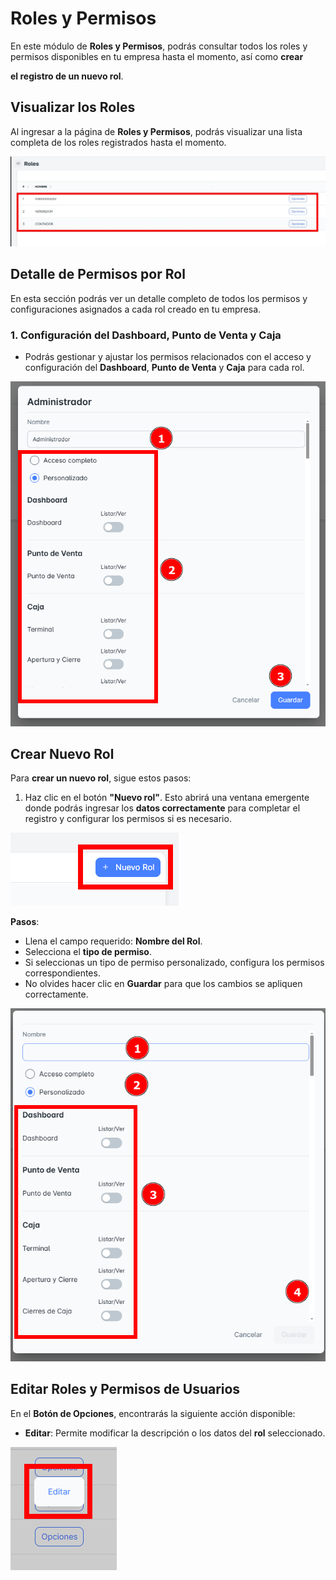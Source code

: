 # Roles y Permisos

En este módulo de **Roles y Permisos**, podrás consultar todos los roles y permisos disponibles en tu empresa hasta el momento, así como **crear** 

**el registro de un nuevo rol**.

## Visualizar los Roles

Al ingresar a la página de **Roles y Permisos**, podrás visualizar una lista completa de los roles registrados hasta el momento.

![rol1](./img9/rol1.png)

## Detalle de Permisos por Rol

En esta sección podrás ver un detalle completo de todos los permisos y configuraciones asignados a cada rol creado en tu empresa.

### 1. Configuración del **Dashboard**, **Punto de Venta** y **Caja**

- Podrás gestionar y ajustar los permisos relacionados con el acceso y configuración del **Dashboard**, **Punto de Venta** y **Caja** para cada rol.

![rol2](./img9/rol2.png)

## Crear Nuevo Rol

Para **crear un nuevo rol**, sigue estos pasos:

1. Haz clic en el botón **"Nuevo rol"**. Esto abrirá una ventana emergente donde podrás ingresar los **datos correctamente** para completar el registro y configurar los permisos si es necesario.

![rol3](./img9/rol3.png)

**Pasos**:

- Llena el campo requerido: **Nombre del Rol**.
- Selecciona el **tipo de permiso**.
- Si seleccionas un tipo de permiso personalizado, configura los permisos correspondientes.
- No olvides hacer clic en **Guardar** para que los cambios se apliquen correctamente.

![rol4](./img9/rol4.png)

## Editar Roles y Permisos de Usuarios

En el **Botón de Opciones**, encontrarás la siguiente acción disponible:

- **Editar**: Permite modificar la descripción o los datos del **rol** seleccionado.

![rol5](./img9/rol5.png)
